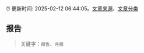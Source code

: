 :alarm_clock: 更新时间: 2025-02-12 06:44:05。[文章来源](/README.md)、[文章分类](/TAGS.md)

## 报告


> 关键字：`报告`、`月报`



